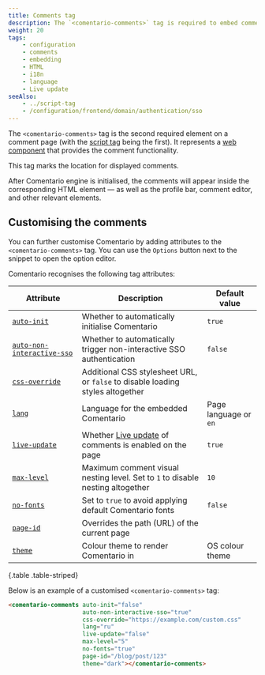```yaml
---
title: Comments tag
description: The `<comentario-comments>` tag is required to embed comments on a page
weight: 20
tags:
    - configuration
    - comments
    - embedding
    - HTML
    - i18n
    - language
    - Live update
seeAlso:
    - ../script-tag
    - /configuration/frontend/domain/authentication/sso
---
```


The `<comentario-comments>` tag is the second required element on a comment page (with the [script tag](../script-tag) being the first). It represents a [web component](https://developer.mozilla.org/en-US/docs/Web/API/Web_components) that provides the comment functionality.

<!--more-->

This tag marks the location for displayed comments.

After Comentario engine is initialised, the comments will appear inside the corresponding HTML element — as well as the profile bar, comment editor, and other relevant elements.

## Customising the comments

You can further customise Comentario by adding attributes to the `<comentario-comments>` tag. You can use the `Options` button next to the snippet to open the option editor.

Comentario recognises the following tag attributes:

<div class="table-responsive">

| Attribute                                              | Description                                                                    | Default value         |
|--------------------------------------------------------|--------------------------------------------------------------------------------|-----------------------|
| [`auto-init`](auto-init)                               | Whether to automatically initialise Comentario                                 | `true`                |
| [`auto-non-interactive-sso`](auto-non-interactive-sso) | Whether to automatically trigger non-interactive SSO authentication            | `false`               |
| [`css-override`](css-override)                         | Additional CSS stylesheet URL, or `false` to disable loading styles altogether |                       |
| [`lang`](lang)                                         | Language for the embedded Comentario                                           | Page language or `en` |
| [`live-update`](live-update)                           | Whether [Live update](/kb/live-update) of comments is enabled on the page      | `true`                |
| [`max-level`](max-level)                               | Maximum comment visual nesting level. Set to `1` to disable nesting altogether | `10`                  |
| [`no-fonts`](no-fonts)                                 | Set to `true` to avoid applying default Comentario fonts                       | `false`               |
| [`page-id`](page-id)                                   | Overrides the path (URL) of the current page                                   |                       |
| [`theme`](theme)                                       | Colour theme to render Comentario in                                           | OS colour theme       |
{.table .table-striped}
</div>

Below is an example of a customised `<comentario-comments>` tag:

```html
<comentario-comments auto-init="false"
                     auto-non-interactive-sso="true"
                     css-override="https://example.com/custom.css"
                     lang="ru"
                     live-update="false"
                     max-level="5"
                     no-fonts="true" 
                     page-id="/blog/post/123"
                     theme="dark"></comentario-comments>
```
